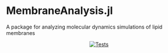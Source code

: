 # MembraneAnalysis.jl
A package for analyzing molecular dynamics simulations of lipid membranes

<p align="center">
  <a href="https://github.com/amiralih/MembraneAnalysis.jl/actions/workflows/AutomatedTests.yml/">
    <img src="https://github.com/amiralih/MembraneAnalysis.jl/actions/workflows/AutomatedTests.yml/badge.svg"
         alt="Tests">
  </a> 
</p>

